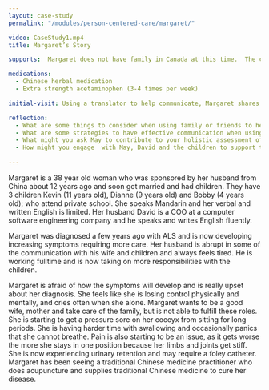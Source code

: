 ```yaml
--- 
layout: case-study
permalink: "/modules/person-centered-care/margaret/"

video: CaseStudy1.mp4
title: Margaret’s Story

supports:  Margaret does not have family in Canada at this time.  The couple have been working on sponsoring her young sister and parents over from China; however there have been some difficulties.  Margaret had been quite involved with the Chinese community and participated in many volunteer activities at the church she attends. She is receiving on hour a day of home support under Long Term Care in the morning to assist her with bathing and dressing and the daily per diem is high so David is wondering if  private care would be less expensive.

medications:
  - Chinese herbal medication
  - Extra strength acetaminophen (3-4 times per week)

initial-visit: Using a translator to help communicate, Margaret shares she is experiencing increased fatigue, pain and decreased appetite. Margaret is staying in bed for longer periods during the day. You notice her grimace when she turns in bed and she winces as she sits up. Margaret states that up until a month ago she had been feeling very well. Her mood is low and she is crying at times throughout the day, although never in front of the children.  She became tearful when speaking about David’s love and the responsibilities that he has taken over from her. She is not able to actively participate in her faith community. She no longer feels she is able to be the mother to her children that she wants to be.

reflection:
  - What are some things to consider when using family or friends to help translate?
  - What are some strategies to have effective communication when using a translation services?
  - What might you ask May to contribute to your holistic assessment of her health and situation? 
  - How might you engage  with May, David and the children to support the care needs they identify?
 
---
```

Margaret is a 38 year old woman who was sponsored by her husband from China about 12 years ago and soon got married and had children. They have 3 children Kevin (11 years old), Dianne (9 years old) and Bobby (4 years old); who attend private school. She speaks Mandarin and her verbal and written English is limited. Her husband David is a COO at a computer software engineering company and he speaks and writes English fluently.

Margaret was diagnosed a few years ago with ALS and is now developing increasing symptoms requiring more care.  Her husband is abrupt in some of the communication with his wife and children and always feels tired. He is working fulltime and is now taking on more responsibilities with the children.

Margaret is afraid of how the symptoms will develop and is really upset about her diagnosis. She feels like she is losing control physically and mentally, and cries often when she alone.  Margaret wants to be a good wife, mother and take care of the family, but is not able to fulfill these roles.  She is starting to get a pressure sore on her coccyx from sitting for long periods. She is having harder time with swallowing and occasionally panics that she cannot breathe.  Pain is also starting to be an issue, as it gets worse the more she stays in one position because her limbs and joints get stiff.  She is now experiencing urinary retention and may require a foley catheter. Margaret has been seeing a traditional Chinese medicine practitioner who does acupuncture and supplies traditional Chinese medicine to cure her disease. 
